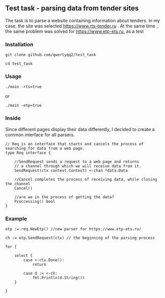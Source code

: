 
## Test task - parsing data from tender sites

The task is to parse a website containing
information about tenders. In my case, the site was selected https://www.rts-tender.ru . At the same time , the same problem was solved for https://www.etp-ets.ru, as a test

### Installation

    git clone github.com/qwertyqq2/test_task
    
    cd test_task


### Usage

    ./main -rts=true

or

    ./main -etp=true

### Inside

Since different pages display their data differently, I decided to create a common interface for all parsers.

    // Req is an interface that starts and cancels the process of searching for data from a web page.
    type Req interface {

        //SendRequest sends a request to a web page and returns
        // a channel through which we will receive data from it.
        SendRequest(ctx context.Context) <-chan *data.Data

        //Cancel completes the process of receiving data, while closing the channel
        Cancel()

        //are we in the process of getting the data?
        Proccessing() bool
    }



### Example

    
    etp := req.NewEtp() //new parser for https://www.etp-ets.ru/
    
    ch := etp.SendRequest(ctx) // the beginning of the parsing process
    
    for {
    
        select {
            case <-ctx.Done():
                return
    
            case d := <-ch:
                fmt.Println(d.String())
        }
    
    }


